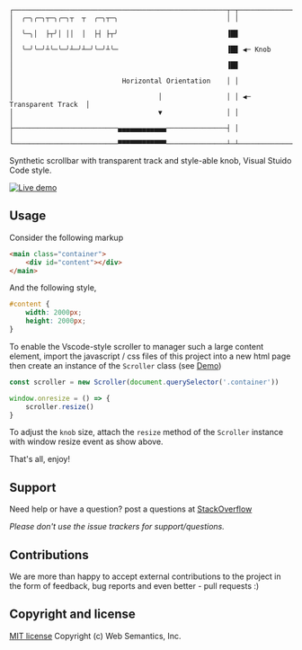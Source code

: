```
┌─────────────────────────────────────────────────────┬─┬───────────────────────┐
│  ╭─╮╭─╮┬─╮╭─╮┬  ┬  ╭─╮┬─╮                           │ │                       │
│  ╰─╮│  ├┬╯│ ││  │  ├┤ ├┬╯                           ▐█▊                       │
│  ╰─╯╰─╯┴╰─╰─╯┴─╯┴─╯╰─╯┴╰─                           ▐█▊ ◀─ Knob               │
│                                                     ▐█▊                       │
│                           Horizontal Orientation    │ │                       │
│                                    │                │ │ ◀─ Transparent Track  │
│                                    ▼                │ │                       │
├──────────────────────────▄▄▄▄▄▄▄▄▄▄▄▄───────────────┤ │                       │
└──────────────────────────▀▀▀▀▀▀▀▀▀▀▀▀───────────────┴─┴───────────────────────┘
```

Synthetic scrollbar with transparent track and style-able knob, Visual Stuido Code style.

[![Live demo](https://img.shields.io/badge/Live%20demo-%E2%86%92-9D6EB3.svg?style=flat-square)](https://websemantics.github.io/vscode-scrollbar/)

## Usage

Consider the following markup

```html
<main class="container">
    <div id="content"></div>
</main>
```

And the following style,

```css
#content {
    width: 2000px;
    height: 2000px;
}
```

To enable the Vscode-style scroller to manager such a large content element, import the javascript / css files of this project into a new html page then create an instance of the `Scroller` class (see [Demo](https://websemantics.github.io/vscode-scrollbar/))

```js
const scroller = new Scroller(document.querySelector('.container'))

window.onresize = () => {
    scroller.resize()
}
```

To adjust the `knob` size, attach the `resize` method of the `Scroller` instance with window resize event as show above.

That's all, enjoy!

## Support

Need help or have a question? post a questions at [StackOverflow](https://stackoverflow.com/questions/tagged/vscode-scrollbar+web+semantics)

*Please don't use the issue trackers for support/questions.*

## Contributions

We are more than happy to accept external contributions to the project in the form of feedback, bug reports and even better - pull requests :)

## Copyright and license

[MIT license](http://opensource.org/licenses/mit-license.php)
Copyright (c) Web Semantics, Inc.
